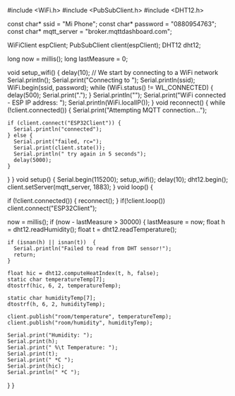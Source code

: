 #include <WiFi.h>
#include <PubSubClient.h>
#include <DHT12.h>

const char* ssid = "Mi Phone";
const char* password = "0880954763";
const char* mqtt_server = "broker.mqttdashboard.com";

WiFiClient  espClient;
PubSubClient client(espClient);
DHT12 dht12;

long now = millis();
long lastMeasure = 0;

void setup_wifi() {
    delay(10);
  // We start by connecting to a WiFi network
  Serial.println();
  Serial.print("Connecting to ");
  Serial.println(ssid);
  WiFi.begin(ssid, password);
  while (WiFi.status() != WL_CONNECTED) {
    delay(500);
    Serial.print(".");
  }
  Serial.println("");
  Serial.print("WiFi connected - ESP IP address: ");
  Serial.println(WiFi.localIP());
}
void reconnect() {
  while (!client.connected()) {
    Serial.print("Attempting MQTT connection...");

    if (client.connect("ESP32Client")) {
      Serial.println("connected");  
    } else {
      Serial.print("failed, rc=");
      Serial.print(client.state());
      Serial.println(" try again in 5 seconds");
      delay(5000);
    }
  }
}
void setup()
{
    Serial.begin(115200);
    setup_wifi();
    delay(10);
    dht12.begin();
  client.setServer(mqtt_server, 1883);
  }
 void loop() {

  if (!client.connected()) {
    reconnect();
  }
  if(!client.loop())
    client.connect("ESP32Client");

  now = millis();
  if (now - lastMeasure > 30000) {
    lastMeasure = now;
    float h = dht12.readHumidity();
    float t = dht12.readTemperature();
  
    if (isnan(h) || isnan(t))  {
      Serial.println("Failed to read from DHT sensor!");
      return;
    }

    float hic = dht12.computeHeatIndex(t, h, false);
    static char temperatureTemp[7];
    dtostrf(hic, 6, 2, temperatureTemp);
    
    static char humidityTemp[7];
    dtostrf(h, 6, 2, humidityTemp);

    client.publish("room/temperature", temperatureTemp);
    client.publish("room/humidity", humidityTemp);
    
    Serial.print("Humidity: ");
    Serial.print(h);
    Serial.print(" %\t Temperature: ");
    Serial.print(t);
    Serial.print(" *C ");
    Serial.print(hic);
    Serial.println(" *C ");

  }
}
